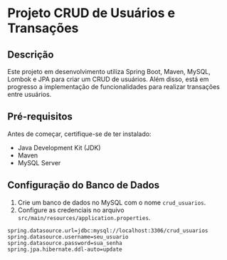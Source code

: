 # Projeto CRUD de Usuários e Transações

## Descrição
Este projeto em desenvolvimento utiliza Spring Boot, Maven, MySQL, Lombok e JPA para criar um CRUD de usuários. Além disso, está em progresso a implementação de funcionalidades para realizar transações entre usuários.

## Pré-requisitos
Antes de começar, certifique-se de ter instalado:
- Java Development Kit (JDK)
- Maven
- MySQL Server

## Configuração do Banco de Dados
1. Crie um banco de dados no MySQL com o nome `crud_usuarios`.
2. Configure as credenciais no arquivo `src/main/resources/application.properties`.

```properties
spring.datasource.url=jdbc:mysql://localhost:3306/crud_usuarios
spring.datasource.username=seu_usuario
spring.datasource.password=sua_senha
spring.jpa.hibernate.ddl-auto=update
```

